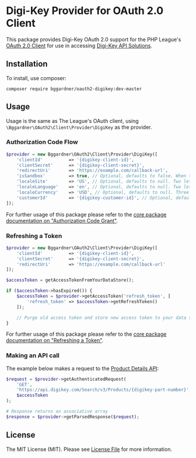 # Digi-Key Provider for OAuth 2.0 Client

This package provides Digi-Key OAuth 2.0 support for the PHP League's [OAuth 2.0 Client](https://github.com/thephpleague/oauth2-client) for use in accessing [Digi-Key API Solutions](https://developer.digikey.com/).

## Installation

To install, use composer:

```
composer require bggardner/oauth2-digikey:dev-master
```

## Usage

Usage is the same as The League's OAuth client, using `\Bggardner\OAuth2\Client\Provider\DigiKey` as the provider.

### Authorization Code Flow

```php
$provider = new Bggardner\OAuth2\Client\Provider\DigiKey([
    'clientId'          => '{digikey-client-id}',
    'clientSecret'      => '{digikey-client-secret}',
    'redirectUri'       => 'https://example.com/callback-url',
    'isSandbox'         => true, // Optional, defaults to false. When true, client uses sandbox urls.
    'localeSite'        => 'US', // Optional, defaults to null. Two letter code for Digi-Key product website to search on.
    'localeLanguage'    => 'en', // Optional, defaults to null. Two letter code for language to search on. Language must be supported by the selected site.
    'localeCurrency'    => 'USD', // Optional, defaults to null. Three letter code for Currency to return part pricing for. Currency must be supported by the selected site.
    'customerId'        => '{digikey-customer-id}', // Optional, defaults to null. Your Digi-Key Customer id. If your account has multiple Customer Ids for different regions, this allows you to select one of them.
]);
```

For further usage of this package please refer to the [core package documentation on "Authorization Code Grant"](https://github.com/thephpleague/oauth2-client#usage).

### Refreshing a Token

```php
$provider = new Bggardner\OAuth2\Client\Provider\DigiKey([
    'clientId'          => '{digikey-client-id}',
    'clientSecret'      => '{digikey-client-secret}',
    'redirectUri'       => 'https://example.com/callback-url'
]);

$accessToken = getAccessTokenFromYourDataStore();

if ($accessToken->hasExpired()) {
    $accessToken = $provider->getAccessToken('refresh_token', [
        'refresh_token' => $accessToken->getRefreshToken()
    ]);

    // Purge old access token and store new access token to your data store.
}
```

For further usage of this package please refer to the [core package documentation on "Refreshing a Token"](https://github.com/thephpleague/oauth2-client#refreshing-a-token).


### Making an API call

The example below makes a request to the [Product Details API](https://developer.digikey.com/products/product-information/partsearch/productdetails):

```php
$request = $provider->getAuthenticatedRequest(
    'GET',
    'https://api.digikey.com/Search/v3/Products/{digikey-part-number}',
    $accessToken
);

# Response returns an associative array
$response = $provider->getParsedResponse($request);
```

## License

The MIT License (MIT). Please see [License File](https://github.com/bggardner/oauth2-digikey/blob/master/LICENSE) for more information.
